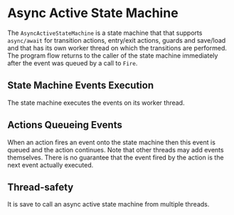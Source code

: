 # Async Active State Machine
The `AsyncActiveStateMachine` is a state machine that that supports `async/await` for transition actions, entry/exit actions, guards and save/load and that has its own worker thread on which the transitions are performed. The program flow returns to the caller of the state machine immediately after the event was queued by a call to `Fire`.

## State Machine Events Execution
The state machine executes the events on its worker thread.

## Actions Queueing Events
When an action fires an event onto the state machine then this event is queued and the action continues. Note that other threads may add events themselves. There is no guarantee that the event fired by the action is the next event actually executed.

## Thread-safety
It is save to call an async active state machine from multiple threads.